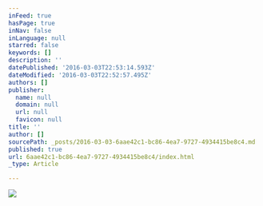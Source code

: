 ```yaml
---
inFeed: true
hasPage: true
inNav: false
inLanguage: null
starred: false
keywords: []
description: ''
datePublished: '2016-03-03T22:53:14.593Z'
dateModified: '2016-03-03T22:52:57.495Z'
authors: []
publisher:
  name: null
  domain: null
  url: null
  favicon: null
title: ''
author: []
sourcePath: _posts/2016-03-03-6aae42c1-bc86-4ea7-9727-4934415be8c4.md
published: true
url: 6aae42c1-bc86-4ea7-9727-4934415be8c4/index.html
_type: Article

---
```

![](https://the-grid-user-content.s3-us-west-2.amazonaws.com/4102dee7-f543-4846-8820-cf1da03c9fd9.jpg)